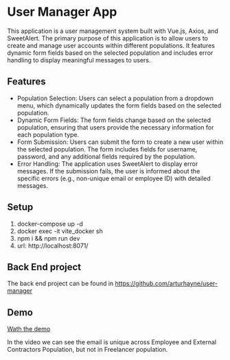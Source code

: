 # User Manager App

This application is a user management system built with Vue.js, Axios, and SweetAlert. The primary purpose of this application is to allow users to create and manage user accounts within different populations. It features dynamic form fields based on the selected population and includes error handling to display meaningful messages to users.

## Features
 - Population Selection: Users can select a population from a dropdown menu, which dynamically updates the form fields based on the selected population.
 - Dynamic Form Fields: The form fields change based on the selected population, ensuring that users provide the necessary information for each population type.
 - Form Submission: Users can submit the form to create a new user within the selected population. The form includes fields for username, password, and any additional fields required by the population.
 - Error Handling: The application uses SweetAlert to display error messages. If the submission fails, the user is informed about the specific errors (e.g., non-unique email or employee ID) with detailed messages.

## Setup
1. docker-compose up -d
2. docker exec -it vite_docker sh
3. npm i && npm run dev
4. url: http://localhost:8071/

## Back End project
The back end project can be found in https://github.com/arturhayne/user-manager

## Demo

[Wath the demo](https://drive.google.com/file/d/1rOEmYc8S1bqGIA356dqThk2XDUFHHVA7/preview)

In the video we can see the email is unique across Employee and External Contractors Population, but not in Freelancer population.



